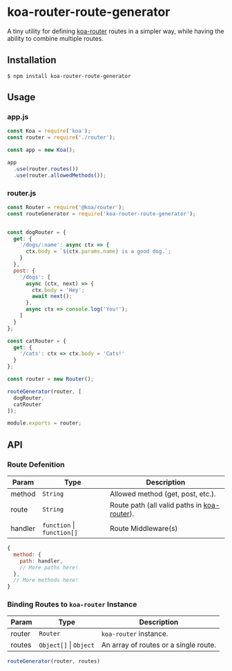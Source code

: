 # koa-router-route-generator

A tiny utility for defining [koa-router](https://github.com/koajs/router) routes in a simpler way, while having the ability to combine multiple routes.

## Installation

```
$ npm install koa-router-route-generator
```

## Usage

### app.js

```javascript
const Koa = require('koa');
const router = require('./router');

const app = new Koa();

app
  .use(router.routes())
  .use(router.allowedMethods());
```

### router.js

```javascript
const Router = require('@koa/router');
const routeGenerator = require('koa-router-route-generator');


const dogRouter = {
  get: {
    '/dogs/:name': async ctx => {
      ctx.body = `${ctx.params.name} is a good dog.`;
    }
  },
  post: {
    '/dogs': [
      async (ctx, next) => {
        ctx.body = 'Hey';
        await next();
      },
      async ctx => console.log('You!');
    ]
  }
};

const catRouter = {
  get: {
    '/cats': ctx => ctx.body = 'Cats!'
  }
};

const router = new Router();

routeGenerator(router, [
  dogRouter,
  catRouter
]);

module.exports = router;
```

## API

### Route Defenition

| Param | Type | Description |
| - | - | - |
| method | `String` | Allowed method (get, post, etc.). |
| route | `String` | Route path (all valid paths in [koa-router](https://github.com/koajs/router)). |
| handler | `function` \| `function[]` | Route Middleware(s) |

```javascript
{
  method: {
    path: handler,
    // More paths here!
  },
  // More methods here!
}
```

### Binding Routes to `koa-router` Instance

| Param | Type | Description |
| - | - | - |
| router | `Router` | `koa-router` instance. |
| routes | `Object[]` \| `Object` | An array of routes or a single route. |

```javascript
routeGenerator(router, routes)
```